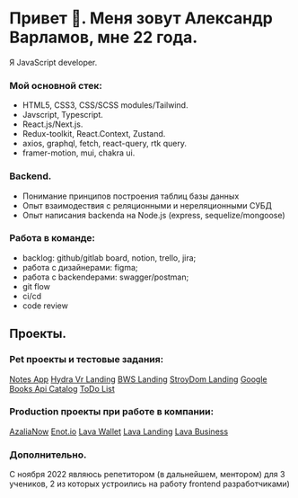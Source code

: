 # Привет 👋. Меня зовут Александр Варламов, мне 22 года. 
Я JavaScript developer. 

### Мой основной стек: 
- HTML5, CSS3, CSS/SCSS modules/Tailwind.
- Javscript, Typescript.
- React.js/Next.js. 
- Redux-toolkit, React.Context, Zustand.
- axios, graphql, fetch, react-query, rtk query.
- framer-motion, mui, chakra ui.

### Backend.
- Понимание принципов построения таблиц базы данных
- Опыт взаимодествия с реляционными и нереляционными СУБД
- Опыт написания backendа на Node.js (express, sequelize/mongoose)
  
### Работа в команде:
- backlog: github/gitlab board, notion, trello, jira;
- работа с дизайнерами: figma;
- работа с backendерами: swagger/postman;
- git flow
- ci/cd
- code review

## Проекты.
### Pet проекты и тестовые задания:
  <a href="https://otlichniksasha.github.io/notes-react-zustand/" target="_blank" rel="noreferrer noopener">Notes App</a>
  <a href="https://otlichniksasha.github.io/Hydra-landing/" target="_blank" rel="noreferrer noopener">Hydra Vr Landing</a>
  <a href="https://otlichniksasha.github.io/BWS-landing/" target="_blank" rel="noreferrer noopener">BWS Landing</a>
  <a href="https://otlichniksasha.github.io/StroyDomLanding/" target="_blank" rel="noreferrer noopener">StroyDom Landing</a>
  <a href="https://otlichniksasha.github.io/google-api-catalog/" target="_blank" rel="noreferrer noopener">Google Books Api Catalog</a>
  <a href="https://otlichniksasha.github.io/ToDoList/" target="_blank" rel="noreferrer noopener">ToDo List</a>
  
### Production проекты при работе в компании:
 <a href="https://azalianow.ru/" target="_blank" rel="noreferrer noopener">AzaliaNow</a>
 <a href="https://cabinet.enot.io/" target="_blank" rel="noreferrer noopener">Enot.io</a>
 <a href="https://lava.ru/dashboard" target="_blank" rel="noreferrer noopener">Lava Wallet</a>
 <a href="https://lava.ru" target="_blank" rel="noreferrer noopener">Lava Landing</a>
 <a href="https://business.lava.ru/" target="_blank" rel="noreferrer noopener">Lava Business</a>
 
### Дополнительно.
С ноября 2022 являюсь репетитором (в дальнейшем, ментором) для 3 учеников, 2 из которых устроились на работу frontend разработчиками)
